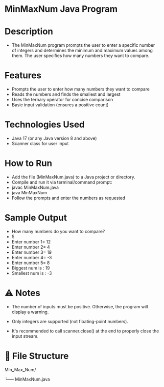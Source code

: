 # MinMaxNum Java Program
# Description
* The MinMaxNum program prompts the user to enter a specific number of integers and determines the minimum and maximum values among them. The user specifies how many numbers they want to compare.

# Features
* Prompts the user to enter how many numbers they want to compare
* Reads the numbers and finds the smallest and largest
* Uses the ternary operator for concise comparison 
* Basic input validation (ensures a positive count)

# Technologies Used
* Java 17 (or any Java version 8 and above)
* Scanner class for user input

# How to Run
* Add the file (MinMaxNum.java) to a Java project or directory. 
* Compile and run it via terminal/command prompt:
* javac MinMaxNum.java  
* java MinMaxNum
* Follow the prompts and enter the numbers as requested

# Sample Output
* How many numbers do you want to compare?
* 5
* Enter number 1= 12
* Enter number 2= 4
* Enter number 3= 19
* Enter number 4= -3
* Enter number 5= 8
* Biggest num is : 19
* Smallest num is : -3

# ⚠️ Notes
* The number of inputs must be positive. Otherwise, the program will display a warning.

* Only integers are supported (not floating-point numbers).

* It's recommended to call scanner.close() at the end to properly close the input stream.

# 📁 File Structure

Min_Max_Num/

└── MinMaxNum.java 